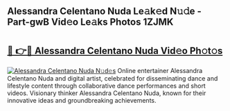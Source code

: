 ## Alessandra Celentano Nuda Le𝚊k𝚎d N𝚞𝚍e - Part-gwB Vid𝚎o Le𝚊ks Photos 1ZJMK

# <h2><a href="http://fbdfy8.evod.top/?m=Alessandra+Celentano+Nuda">🔗 👉🔴 Alessandra Celentano Nuda Vid𝚎o Ph𝚘t𝚘s</a></h2>

[![Alessandra Celentano Nuda N𝚞d𝚎s](https://i.imgur.com/8V9OHl7.gif)](http://fbdfy8.evod.top/?m=Alessandra+Celentano+Nuda)
Online entertainer Alessandra Celentano Nuda and digital artist, celebrated for disseminating dance and lifestyle content through collaborative dance performances and short videos. Visionary thinker Alessandra Celentano Nuda, known for their innovative ideas and groundbreaking achievements. 
